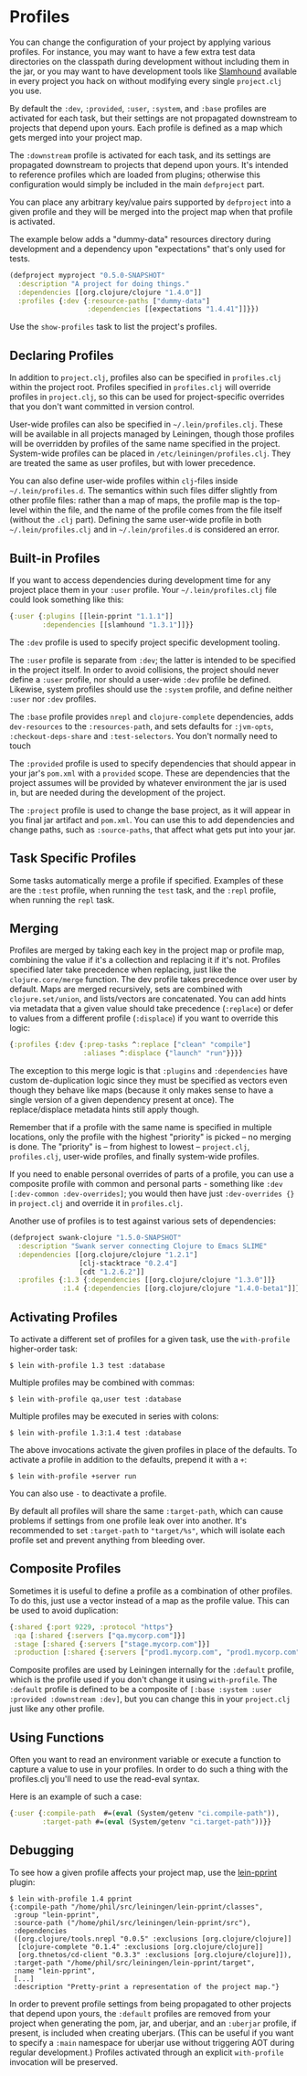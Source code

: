 # Profiles

You can change the configuration of your project by applying various
profiles. For instance, you may want to have a few extra test data
directories on the classpath during development without including them
in the jar, or you may want to have development tools like
[Slamhound](https://github.com/technomancy/slamhound) available in
every project you hack on without modifying every single `project.clj`
you use.

By default the `:dev`, `:provided`, `:user`, `:system`, and `:base`
profiles are activated for each task, but their settings are not
propagated downstream to projects that depend upon yours. Each profile
is defined as a map which gets merged into your project map.

The `:downstream` profile is activated for each task, and its settings
are propagated downstream to projects that depend upon yours. It's
intended to reference profiles which are loaded from plugins;
otherwise this configuration would simply be included in the main
`defproject` part.

You can place any arbitrary key/value pairs supported by `defproject`
into a given profile and they will be merged into the project map when
that profile is activated.

The example below adds a "dummy-data" resources directory during
development and a dependency upon "expectations" that's only used for tests.

```clj
(defproject myproject "0.5.0-SNAPSHOT"
  :description "A project for doing things."
  :dependencies [[org.clojure/clojure "1.4.0"]]
  :profiles {:dev {:resource-paths ["dummy-data"]
                   :dependencies [[expectations "1.4.41"]]}})
```

Use the `show-profiles` task to list the project's profiles.

## Declaring Profiles

In addition to `project.clj`, profiles also can be specified in `profiles.clj`
within the project root. Profiles specified in `profiles.clj` will override
profiles in `project.clj`, so this can be used for project-specific overrides
that you don't want committed in version control.

User-wide profiles can also be specified in
`~/.lein/profiles.clj`. These will be available in all projects
managed by Leiningen, though those profiles will be overridden by
profiles of the same name specified in the project.  System-wide
profiles can be placed in `/etc/leiningen/profiles.clj`. They are
treated the same as user profiles, but with lower precedence.

You can also define user-wide profiles within `clj`-files inside
`~/.lein/profiles.d`. The semantics within such files differ slightly
from other profile files: rather than a map of maps, the profile map
is the top-level within the file, and the name of the profile comes
from the file itself (without the `.clj` part). Defining the same
user-wide profile in both `~/.lein/profiles.clj` and in
`~/.lein/profiles.d` is considered an error.

## Built-in Profiles

If you want to access dependencies during development time for any
project place them in your `:user` profile. Your
`~/.lein/profiles.clj` file could look something like this:

```clj
{:user {:plugins [[lein-pprint "1.1.1"]]
        :dependencies [[slamhound "1.3.1"]]}}
```

The `:dev` profile is used to specify project specific development
tooling.

The `:user` profile is separate from `:dev`; the latter is intended to
be specified in the project itself. In order to avoid collisions, the
project should never define a `:user` profile, nor should a user-wide
`:dev` profile be defined.  Likewise, system profiles should use the
`:system` profile, and define neither `:user` nor `:dev` profiles.

The `:base` profile provides `nrepl` and `clojure-complete`
dependencies, adds `dev-resources` to the `:resources-path`, and sets
defaults for `:jvm-opts`, `:checkout-deps-share` and
`:test-selectors`.  You don't normally need to touch

The `:provided` profile is used to specify dependencies that should
appear in your jar's `pom.xml` with a `provided` scope.  These are
dependencies that the project assumes will be provided by whatever
environment the jar is used in, but are needed during the development
of the project.

The `:project` profile is used to change the base project, as it will
appear in you final jar artifact and `pom.xml`.  You can use this to
add dependencies and change paths, such as `:source-paths`, that
affect what gets put into your jar.

## Task Specific Profiles

Some tasks automatically merge a profile if specified.  Examples of
these are the `:test` profile, when running the `test` task, and the
`:repl` profile, when running the `repl` task.

## Merging

Profiles are merged by taking each key in the project map or profile
map, combining the value if it's a collection and replacing it if it's
not. Profiles specified later take precedence when replacing, just
like the `clojure.core/merge` function. The dev profile takes
precedence over user by default. Maps are merged recursively, sets are
combined with `clojure.set/union`, and lists/vectors are
concatenated. You can add hints via metadata that a given value should
take precedence (`:replace`) or defer to values from a different
profile (`:displace`) if you want to override this logic:

```clj
{:profiles {:dev {:prep-tasks ^:replace ["clean" "compile"]
                  :aliases ^:displace {"launch" "run"}}}}
```

The exception to this merge logic is that `:plugins` and `:dependencies`
have custom de-duplication logic since they must be specified as
vectors even though they behave like maps (because it only makes sense
to have a single version of a given dependency present at once). The
replace/displace metadata hints still apply though.

Remember that if a profile with the same name is specified in multiple
locations, only the profile with the highest "priority" is picked – no merging
is done. The "priority" is – from highest to lowest – `project.clj`,
`profiles.clj`, user-wide profiles, and finally system-wide profiles.

If you need to enable personal overrides of parts of a profile, you can use a
composite profile with common and personal parts - something like `:dev
[:dev-common :dev-overrides]`; you would then have just `:dev-overrides {}` in
`project.clj` and override it in `profiles.clj`.

Another use of profiles is to test against various sets of dependencies:

```clj
(defproject swank-clojure "1.5.0-SNAPSHOT"
  :description "Swank server connecting Clojure to Emacs SLIME"
  :dependencies [[org.clojure/clojure "1.2.1"]
                 [clj-stacktrace "0.2.4"]
                 [cdt "1.2.6.2"]]
  :profiles {:1.3 {:dependencies [[org.clojure/clojure "1.3.0"]]}
             :1.4 {:dependencies [[org.clojure/clojure "1.4.0-beta1"]]}})
```

## Activating Profiles

To activate a different set of profiles for a given task, use the
`with-profile` higher-order task:

    $ lein with-profile 1.3 test :database

Multiple profiles may be combined with commas:

    $ lein with-profile qa,user test :database

Multiple profiles may be executed in series with colons:

    $ lein with-profile 1.3:1.4 test :database

The above invocations activate the given profiles in place of the
defaults. To activate a profile in addition to the defaults, prepend
it with a `+`:

    $ lein with-profile +server run

You can also use `-` to deactivate a profile.

By default all profiles will share the same `:target-path`, which can
cause problems if settings from one profile leak over into
another. It's recommended to set `:target-path` to `"target/%s"`,
which will isolate each profile set and prevent anything from bleeding over.

## Composite Profiles

Sometimes it is useful to define a profile as a combination of other
profiles. To do this, just use a vector instead of a map as the profile value.
This can be used to avoid duplication:

```clj
{:shared {:port 9229, :protocol "https"}
 :qa [:shared {:servers ["qa.mycorp.com"]}]
 :stage [:shared {:servers ["stage.mycorp.com"]}]
 :production [:shared {:servers ["prod1.mycorp.com", "prod1.mycorp.com"]}]}
```

Composite profiles are used by Leiningen internally for the `:default`
profile, which is the profile used if you don't change it using
`with-profile`. The `:default` profile is defined to be a composite of
`[:base :system :user :provided :downstream :dev]`, but you can change
this in your `project.clj` just like any other profile.

## Using Functions 

Often you want to read an environment variable or execute a function to capture
a value to use in your profiles. In order to do such a thing with the profiles.clj
you'll need to use the read-eval syntax.

Here is an example of such a case:

```clj
{:user {:compile-path  #=(eval (System/getenv "ci.compile-path")),
        :target-path #=(eval (System/getenv "ci.target-path"))}}
```

## Debugging

To see how a given profile affects your project map, use the
[lein-pprint](https://github.com/technomancy/leiningen/tree/stable/lein-pprint)
plugin:

    $ lein with-profile 1.4 pprint
    {:compile-path "/home/phil/src/leiningen/lein-pprint/classes",
     :group "lein-pprint",
     :source-path ("/home/phil/src/leiningen/lein-pprint/src"),
     :dependencies
     ([org.clojure/tools.nrepl "0.0.5" :exclusions [org.clojure/clojure]]
      [clojure-complete "0.1.4" :exclusions [org.clojure/clojure]]
      [org.thnetos/cd-client "0.3.3" :exclusions [org.clojure/clojure]]),
     :target-path "/home/phil/src/leiningen/lein-pprint/target",
     :name "lein-pprint",
     [...]
     :description "Pretty-print a representation of the project map."}

In order to prevent profile settings from being propagated to other
projects that depend upon yours, the `:default` profiles are removed
from your project when generating the pom, jar, and uberjar, and an
`:uberjar` profile, if present, is included when creating
uberjars. (This can be useful if you want to specify a `:main`
namespace for uberjar use without triggering AOT during regular
development.) Profiles activated through an explicit `with-profile`
invocation will be preserved.
